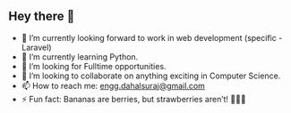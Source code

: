 ## Hey there 👋

<!--
**surajDahal007/surajDahal007** is a ✨ _special_ ✨ repository because its `README.md` (this file) appears on your GitHub profile. -->

- 🔭 I’m currently looking forward to work in web development (specific - Laravel)
- 🌱 I’m currently learning Python.
- 🤔 I’m looking for Fulltime opportunities.
- 👯 I’m looking to collaborate on anything exciting in Computer Science.
- 📫 How to reach me: engg.dahalsuraj@gmail.com
- ⚡ Fun fact: Bananas are berries, but strawberries aren’t! 🍌🍓🤯
  
